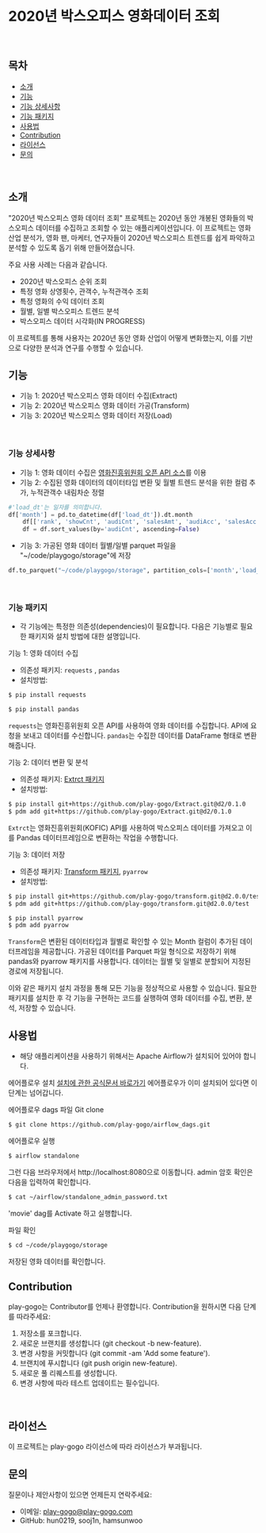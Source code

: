 # 2020년 박스오피스 영화데이터 조회
</br> 
 
## 목차
- [소개](#소개)
- [기능](#기능)
- [기능 상세사항](#기능-상세사항)
- [기능 패키지](#기능-패키지)
- [사용법](#사용법)
- [Contribution](#Contribution)
- [라이선스](#라이선스)
- [문의](#문의)
</br> 

 
## 소개
"2020년 박스오피스 영화 데이터 조회" 프로젝트는 2020년 동안 개봉된 영화들의 박스오피스 데이터를 수집하고 조회할 수 있는 애플리케이션입니다. 이 프로젝트는 영화 산업 분석가, 영화 팬, 마케터, 연구자들이 2020년 박스오피스 트렌드를 쉽게 파악하고 분석할 수 있도록 돕기 위해 만들어졌습니다.

주요 사용 사례는 다음과 같습니다.
- 2020년 박스오피스 순위 조회
- 특정 영화 상영횟수, 관객수, 누적관객수 조회
- 특정 영화의 수익 데이터 조회
- 월별, 일별 박스오피스 트렌드 분석
- 박스오피스 데이터 시각화(IN PROGRESS)

이 프로젝트를 통해 사용자는 2020년 동안 영화 산업이 어떻게 변화했는지, 이를 기반으로 다양한 분석과 연구를 수행할 수 있습니다.
</br> 
 
 
## 기능
- 기능 1: 2020년 박스오피스 영화 데이터 수집(Extract)
- 기능 2: 2020년 박스오피스 영화 데이터 가공(Transform)
- 기능 3: 2020년 박스오피스 영화 데이터 저장(Load)
</br> 
 
### 기능 상세사항
- 기능 1: 영화 데이터 수집은 [영화진흥위원회 오픈 API 소스](https://www.kobis.or.kr/kobisopenapi/homepg/apiservice/searchServiceInfo.do)를 이용
- 기능 2: 수집된 영화 데이터의 데이터타입 변환 및 월별 트렌드 분석을 위한 컬럼 추가, 누적관객수 내림차순 정렬 
```python
#'load_dt'는 일자를 의미합니다.
df['month'] = pd.to_datetime(df['load_dt']).dt.month
    df[['rank', 'showCnt', 'audiCnt', 'salesAmt', 'audiAcc', 'salesAcc', 'salesShare']] = df[['rank', 'showCnt', 'audiCnt', 'salesAmt', 'audiAcc', 'salesAcc', 'salesShare']].astype(float).astype(int)
    df = df.sort_values(by='audiCnt', ascending=False)
```
- 기능 3: 가공된 영화 데이터 월별/일별 parquet 파일을 "~/code/playgogo/storage"에 저장
```python
df.to_parquet("~/code/playgogo/storage", partition_cols=['month','load_dt'])
```
</br> 
  
### 기능 패키지
- 각 기능에는 특정한 의존성(dependencies)이 필요합니다. 다음은 기능별로 필요한 패키지와 설치 방법에 대한 설명입니다.

기능 1: 영화 데이터 수집
- 의존성 패키지: `requests` , `pandas`
- 설치방법:
```bash
$ pip install requests
```
```bash
$ pip install pandas
```
`requests`는 영화진흥위원회 오픈 API를 사용하여 영화 데이터를 수집합니다. API에 요청을 보내고 데이터를 수신합니다.
`pandas`는 수집한 데이터를 DataFrame 형태로 변환해줍니다.

기능 2: 데이터 변환 및 분석
- 의존성 패키지: [Extrct 패키지](https://github.com/play-gogo/Extract/releases/tag/day2)
- 설치방법:
```bash
$ pip install git+https://github.com/play-gogo/Extract.git@d2/0.1.0
$ pdm add git+https://github.com/play-gogo/Extract.git@d2/0.1.0
```
`Extrct`는 영화진흥위원회(KOFIC) API를 사용하여 박스오피스 데이터를 가져오고 이를 Pandas 데이터프레임으로 변환하는 작업을 수행합니다. 

기능 3: 데이터 저장
- 의존성 패키지: [Transform 패키지](https://github.com/play-gogo/transform/releases/tag/day2), `pyarrow`
- 설치방법:
```bash
$ pip install git+https://github.com/play-gogo/transform.git@d2.0.0/test
$ pdm add git+https://github.com/play-gogo/transform.git@d2.0.0/test
```
```bash
$ pip install pyarrow
$ pdm add pyarrow
```
`Transform`은 변환된 데이터타입과 월별로 확인할 수 있는 Month 컬럼이 추가된 데이터프레임을 제공합니다.
가공된 데이터를 Parquet 파일 형식으로 저장하기 위해 pandas와 pyarrow 패키지를 사용합니다. 데이터는 월별 및 일별로 분할되어 지정된 경로에 저장됩니다.


이와 같은 패키지 설치 과정을 통해 모든 기능을 정상적으로 사용할 수 있습니다. 필요한 패키지를 설치한 후 각 기능을 구현하는 코드를 실행하여 영화 데이터를 수집, 변환, 분석, 저장할 수 있습니다.
</br> 
 
 
## 사용법
- 해당 애플리케이션을 사용하기 위해서는 Apache Airflow가 설치되어 있어야 합니다.

에어플로우 설치
[설치에 관한 공식문서 바로가기](https://airflow.apache.org/docs/apache-airflow/stable/start.html)
에어플로우가 이미 설치되어 있다면 이 단계는 넘어갑니다.

에어플로우 dags 파일 Git clone
```bash
$ git clone https://github.com/play-gogo/airflow_dags.git
```

에어플로우 실행
```bash
$ airflow standalone
```
그런 다음 브라우저에서 http://localhost:8080으로 이동합니다.
admin 암호 확인은 다음을 입력하여 확인합니다.
```bash
$ cat ~/airflow/standalone_admin_password.txt
```
'movie' dag를 Activate 하고 실행합니다.

파일 확인
```bash
$ cd ~/code/playgogo/storage
```
저장된 영화 데이터를 확인합니다.
</br>
 
 
## Contribution
play-gogo는 Contributor를 언제나 환영합니다. Contribution을 원하시면 다음 단계를 따라주세요:

1. 저장소를 포크합니다.
2. 새로운 브랜치를 생성합니다 (git checkout -b new-feature).
3. 변경 사항을 커밋합니다 (git commit -am 'Add some feature').
4. 브랜치에 푸시합니다 (git push origin new-feature).
5. 새로운 풀 리퀘스트를 생성합니다.
6. 변경 사항에 따라 테스트 업데이트는 필수입니다.
</br>
 
 
## 라이선스
이 프로젝트는 play-gogo 라이선스에 따라 라이선스가 부과됩니다.
</br>
 
  
## 문의
질문이나 제안사항이 있으면 언제든지 연락주세요:
- 이메일: play-gogo@play-gogo.com
- GitHub: hun0219, sooj1n, hamsunwoo








